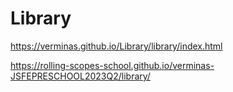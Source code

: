 # Library

https://verminas.github.io/Library/library/index.html

https://rolling-scopes-school.github.io/verminas-JSFEPRESCHOOL2023Q2/library/
